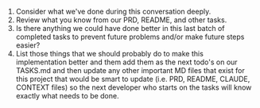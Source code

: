 1) Consider what we've done during this conversation deeply. 
2) Review what you know from our PRD, README, and other tasks. 
3) Is there anything we could have done better in this last batch of completed tasks to prevent future problems and/or make future steps easier?
4) List those things that we should probably do to make this implementation better and them add them as the next todo's on our TASKS.md and then update any other important MD files that exist for this project that would be smart to update (i.e. PRD, README, CLAUDE, CONTEXT files) so the next developer who starts on the tasks will know exactly what needs to be done.